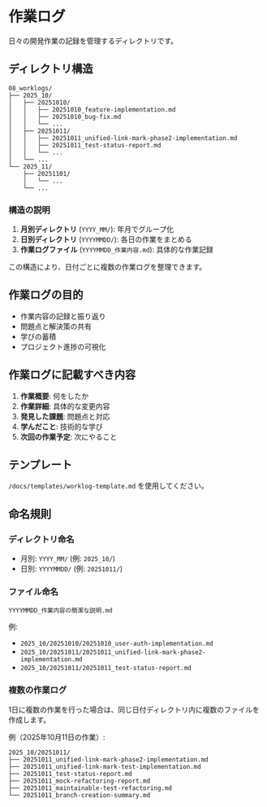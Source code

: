 # 作業ログ

日々の開発作業の記録を管理するディレクトリです。

## ディレクトリ構造

```
08_worklogs/
├── 2025_10/
│   ├── 20251010/
│   │   ├── 20251010_feature-implementation.md
│   │   ├── 20251010_bug-fix.md
│   │   └── ...
│   ├── 20251011/
│   │   ├── 20251011_unified-link-mark-phase2-implementation.md
│   │   ├── 20251011_test-status-report.md
│   │   └── ...
│   └── ...
└── 2025_11/
    ├── 20251101/
    │   └── ...
    └── ...
```

### 構造の説明

1. **月別ディレクトリ** (`YYYY_MM/`): 年月でグループ化
2. **日別ディレクトリ** (`YYYYMMDD/`): 各日の作業をまとめる
3. **作業ログファイル** (`YYYYMMDD_作業内容.md`): 具体的な作業記録

この構造により、日付ごとに複数の作業ログを整理できます。

## 作業ログの目的

- 作業内容の記録と振り返り
- 問題点と解決策の共有
- 学びの蓄積
- プロジェクト進捗の可視化

## 作業ログに記載すべき内容

1. **作業概要**: 何をしたか
2. **作業詳細**: 具体的な変更内容
3. **発見した課題**: 問題点と対応
4. **学んだこと**: 技術的な学び
5. **次回の作業予定**: 次にやること

## テンプレート

`/docs/templates/worklog-template.md` を使用してください。

## 命名規則

### ディレクトリ命名
- 月別: `YYYY_MM/` (例: `2025_10/`)
- 日別: `YYYYMMDD/` (例: `20251011/`)

### ファイル命名
`YYYYMMDD_作業内容の簡潔な説明.md`

例:
- `2025_10/20251010/20251010_user-auth-implementation.md`
- `2025_10/20251011/20251011_unified-link-mark-phase2-implementation.md`
- `2025_10/20251011/20251011_test-status-report.md`

### 複数の作業ログ
1日に複数の作業を行った場合は、同じ日付ディレクトリ内に複数のファイルを作成します。

例（2025年10月11日の作業）:
```
2025_10/20251011/
├── 20251011_unified-link-mark-phase2-implementation.md
├── 20251011_unified-link-mark-test-implementation.md
├── 20251011_test-status-report.md
├── 20251011_mock-refactoring-report.md
├── 20251011_maintainable-test-refactoring.md
└── 20251011_branch-creation-summary.md
```
